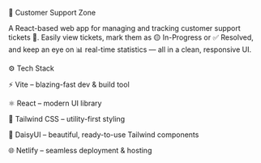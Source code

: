 💬 Customer Support Zone

A React-based web app for managing and tracking customer support tickets 🚀.
Easily view tickets, mark them as 🟡 In-Progress or ✅ Resolved, and keep an eye on 📊 real-time statistics — all in a clean, responsive UI.

⚙️ Tech Stack

⚡ Vite – blazing-fast dev & build tool

⚛️ React – modern UI library

🎨 Tailwind CSS – utility-first styling

💠 DaisyUI – beautiful, ready-to-use Tailwind components

🌐 Netlify – seamless deployment & hosting
